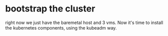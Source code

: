 # bootstrap the cluster

right now we just have the baremetal host and 3 vms. Now it's time to install the kubernetes components, using the kubeadm way.

